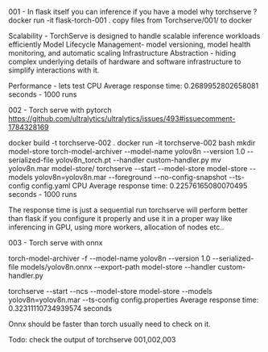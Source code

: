 001 - In flask itself you can inference if you have a model why torchserve ?
docker run -it flask-torch-001 .
copy files from Torchserve/001/ to docker

Scalability -  TorchServe is designed to handle scalable inference workloads efficiently
Model Lifecycle Management- model versioning, model health monitoring, and automatic scaling
Infrastructure Abstraction - hiding complex underlying details of hardware and software infrastructure to simplify interactions with it.

Performance - lets test
CPU Average response time: 0.2689952802658081 seconds - 1000 runs

002 - Torch serve with pytorch
https://github.com/ultralytics/ultralytics/issues/493#issuecomment-1784328169

docker build -t torchserve-002 .
docker run -it torchserve-002 bash
mkdir model-store
torch-model-archiver --model-name yolov8n --version 1.0 --serialized-file yolov8n_torch.pt --handler custom-handler.py
mv yolov8n.mar model-store/
torchserve --start --model-store model-store --models yolov8n=yolov8n.mar --foreground --no-config-snapshot --ts-config config.yaml
CPU Average response time: 0.22576165080070495 seconds - 1000 runs

The response time is just a sequential run torchserve will perform better than flask if you configure it properly and use it in a proper way like inferencing in GPU, using more workers, allocation of nodes etc..

003 - Torch serve with onnx 

torch-model-archiver -f --model-name yolov8n --version 1.0 --serialized-file models/yolov8n.onnx --export-path model-store --handler custom-handler.py

torchserve --start --ncs --model-store model-store --models yolov8n=yolov8n.mar --ts-config config.properties
Average response time: 0.32311110734939574 seconds

Onnx should be faster than torch usually need to check on it.

Todo: check the output of torchserve 001,002,003
